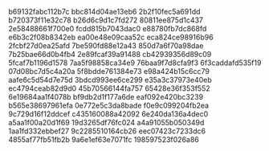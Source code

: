 b69132fabc112b7c
bbc814d04ae13eb6
2b2f10fec5a691dd
b720373f11e32c78
b26d6c9d1c7fd272
80811ee875d1c437
2e58488661f700e0
fcdd815b7043dac0
e88780fb7dc868fd
e6b3c2f08b8342eb
ea00e48e09caa52c
eca824ce98916b96
2fcbf27d0ea25afd
7be590fd88e12a43
850d7a6f70a98dae
7b25bae66d0b4fb4
2e89fcaf39a91488
cb42939356d89c09
5fcaf7b1196d1578
7aa5f98858ca34e9
76baa9f7d8cfa9f3
6f3caddafd535f19
07d08bc7d5c4a20a
5f8bdde761384e73
e98a424b15c6cc79
aafe6c5d54d7e75d
3bdcd993ee6ce299
e35a3c37973e40eb
ec4794ceab82d9d0
45b70566144fa757
65428e36f353f552
6e19684aa1f4078b
bf9db2d1f177a6de
eaf092e420bc3239
b565e38697961efa
0e772e5c3da8bade
f0e9c099204fb2ea
9c729d16f12ddcef
c435160088a42092
6e240da136a4dec0
a5aa1f00a20d1f69
19d3265df76fc024
a4a91055b050349d
1aa1fd332ebbef27
9c2285510164cb26
eec07423c7233dc6
4855af77fb51fb2b
9a6e1ef63e7071fc
198597523f026a86
